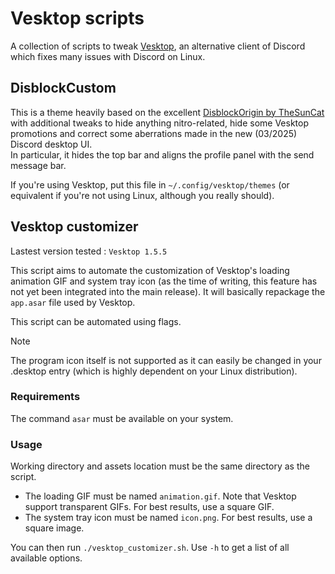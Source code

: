 # Vesktop scripts

A collection of scripts to tweak [Vesktop](https://github.com/Vencord/Vesktop), an alternative client of Discord which fixes many issues with Discord on Linux.

## DisblockCustom
This is a theme heavily based on the excellent [DisblockOrigin by TheSunCat](https://codeberg.org/AllPurposeMat/Disblock-Origin) with additional tweaks to hide anything nitro-related, hide some Vesktop promotions and correct some aberrations made in the new (03/2025) Discord desktop UI.  
In particular, it hides the top bar and aligns the profile panel with the send message bar.  
  
If you're using Vesktop, put this file in `~/.config/vesktop/themes` (or equivalent if you're not using Linux, although you really should).

## Vesktop customizer
Lastest version tested : `Vesktop 1.5.5`

This script aims to automate the customization of Vesktop's loading animation GIF and system tray icon (as the time of writing, this feature has not yet been integrated into the main release). It will basically repackage the `app.asar` file used by Vesktop.

This script can be automated using flags.

> [!NOTE]
> The program icon itself is not supported as it can easily be changed in your .desktop entry (which is highly dependent on your Linux distribution).


### Requirements

The command `asar` must be available on your system.

### Usage

Working directory and assets location must be the same directory as the script.

- The loading GIF must be named `animation.gif`. Note that Vesktop support transparent GIFs. For best results, use a square GIF.
- The system tray icon must be named `icon.png`. For best results, use a square image.

You can then run `./vesktop_customizer.sh`. Use `-h` to get a list of all available options.

